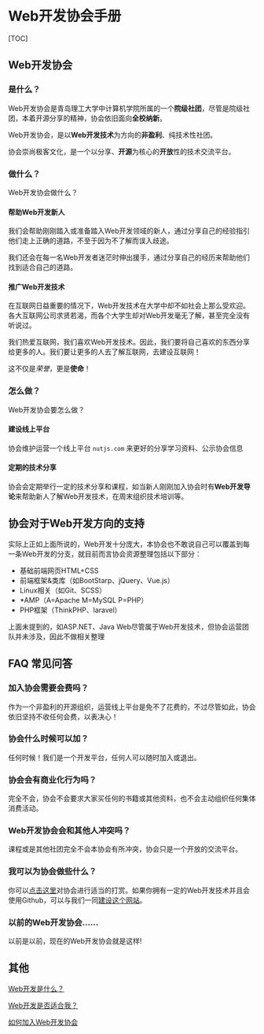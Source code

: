 # Web开发协会手册

[TOC]

## Web开发协会


### 是什么？

Web开发协会是青岛理工大学中计算机学院所属的一个**院级社团**，尽管是院级社团，本着开源分享的精神，协会依旧面向**全校纳新**。

Web开发协会，是以**Web开发技术**为方向的**非盈利**、纯技术性社团。

协会崇尚极客文化，是一个以分享、**开源**为核心的**开放**性的技术交流平台。


### 做什么？

Web开发协会做什么？

#### 帮助Web开发新人

我们会帮助刚刚踏入或准备踏入Web开发领域的新人，通过分享自己的经验指引他们走上正确的道路，不至于因为不了解而误入歧途。

我们还会在每一名Web开发者迷茫时伸出援手，通过分享自己的经历来帮助他们找到适合自己的道路。

#### 推广Web开发技术

在互联网日益重要的情况下，Web开发技术在大学中却不如社会上那么受欢迎。各大互联网公司求贤若渴，而各个大学生却对Web开发毫无了解，甚至完全没有听说过。

我们热爱互联网，我们喜欢Web开发技术。因此，我们要将自己喜欢的东西分享给更多的人。我们要让更多的人去了解互联网，去建设互联网！

这不仅是*荣誉*，更是**使命**！


### 怎么做？

Web开发协会要怎么做？

#### 建设线上平台

协会维护运营一个线上平台 `nutjs.com` 来更好的分享学习资料、公示协会信息

#### 定期的技术分享

协会会定期举行一定的技术分享和课程，如当新人刚刚加入协会时有**Web开发导论**来帮助新人了解Web开发技术，在周末组织技术培训等。



## 协会对于Web开发方向的支持

实际上正如上面所说的，Web开发十分庞大，本协会也不敢说自己可以覆盖到每一条Web开发的分支，就目前而言协会资源整理包括以下部分：

- 基础前端网页HTML+CSS
- 前端框架&类库（如BootStarp、jQuery、Vue.js）
- Linux相关（如Git、SCSS）
- *AMP（A=Apache M=MySQL P=PHP）
- PHP框架（ThinkPHP、laravel）

上面未提到的，如ASP.NET、Java Web尽管属于Web开发技术，但协会运营团队并未涉及，因此不做相关整理


## FAQ 常见问答

### 加入协会需要会费吗？

作为一个非盈利的开源组织，运营线上平台是免不了花费的，不过尽管如此，协会依旧坚持不收任何会费，以表决心！

### 协会什么时候可以加？

任何时候！我们是一个开发平台，任何人可以随时加入或退出。

### 协会会有商业化行为吗？

完全不会，协会不会要求大家买任何的书籍或其他资料，也不会主动组织任何集体消费活动。

### Web开发协会会和其他人冲突吗？

课程或是其他社团完全不会本协会有所冲突，协会只是一个开放的交流平台。

### 我可以为协会做些什么？

你可以[点击这里](/static/profit)对协会进行适当的打赏。如果你拥有一定的Web开发技术并且会使用Github，可以与我们一同[建设这个网站](/web/constructthis)。

### 以前的Web开发协会......

以前是以前，现在的Web开发协会就是这样!


## 其他

[Web开发是什么？](/web/whatis)

[Web开发是否适合我？](/web/rightforme)

[如何加入Web开发协会](/about/joinus)
